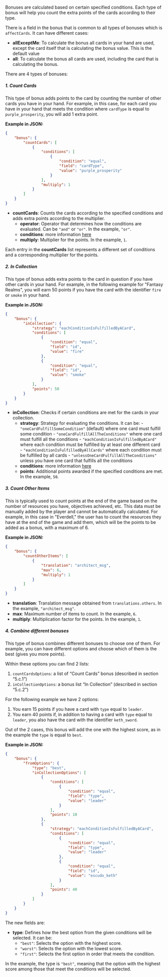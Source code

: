 Bonuses are calculated based on certain specified conditions. Each type of bonus will help you count the extra points of the cards according to their type.

There is a field in the bonus that is common to all types of bonuses which is `affectCards`. It can have different cases:

- **allExceptMe**: To calculate the bonus all cards in your hand are used, except the card itself that is calculating the bonus value. This is the default value
- **all**: To calculate the bonus all cards are used, including the card that is calculating the bonus.

There are 4 types of bonuses:

##### 1. Count Cards

This type of bonus adds points to the card by counting the number of other cards you have in your hand. For example, in this case, for each card you have in your hand that meets the condition where `cardType` is equal to `purple_prosperity`, you will add 1 extra point.

**Example in JSON:**
```json
{
    "bonus": {
        "countCards": [
            {
                "conditions": [
                    {
                        "condition": "equal",
                        "field": "cardType",
                        "value": "purple_prosperity"
                    }
                ],
                "multiply": 1
            }
        ]
    }
}
```

- **countCards**: Counts the cards according to the specified conditions and adds extra points according to the multiplier.
  - **operator**: Operator that determines how the conditions are evaluated. Can be `"and"` or `"or"`. In the example, `"or"`.
  - **conditions**: more information [here](en/Conditions.md)
  - **multiply**: Multiplier for the points. In the example, `1`.

Each entry in the **countCards** list represents a different set of conditions and a corresponding multiplier for the points.

##### 2. In Collection

This type of bonus adds extra points to the card in question if you have other cards in your hand. For example, in the following example for "Fantasy Realms", you will earn 50 points if you have the card with the identifier `fire` or `smoke` in your hand.

**Example in JSON:**
```json
{
    "bonus": {
        "inCollection": {
            "strategy": "eachConditionIsFulfilledByACard",
            "conditions": [
                {
                    "condition": "equal",
                    "field": "id",
                    "value": "fire"
                },
                {
                    "condition": "equal",
                    "field": "id",
                    "value": "smoke"
                }
            ],
            "points": 50
        }
    }
}
```

- **inCollection**: Checks if certain conditions are met for the cards in your collection.
  - **strategy**: Strategy for evaluating the conditions. It can be:
        - `"oneCardFulfillSomeCondition"` (default) where one card must fulfill some condition
        - `"oneCardFulfillAllTheConditions"` where one card must fulfill all the conditions
        - `"eachConditionIsFulfilledByACard"` where each condition must be fulfilled by at least one different card
        - `"eachConditionIsFulfilledByAllCards"` where each condition must be fulfilled by all cards
        - `"unlessOneCardFulfillAllTheConditions"` unless you have one card that fulfills all the conditions
  - **conditions**: more information [here](en/Conditions.md)
  - **points**: Additional points awarded if the specified conditions are met. In the example, `50`.

##### 3. Count Other Items

This is typically used to count points at the end of the game based on the number of resources you have, objectives achieved, etc. This data must be manually added by the player and cannot be automatically calculated. For example, in this case in "Everdell," the user has to count the resources they have at the end of the game and add them, which will be the points to be added as a bonus, with a maximum of 6.

**Example in JSON:**
```json
{
    "bonus": {
        "countOtherItems": [
            {
                "translation": "architect_msg",
                "max": 6,
                "multiply": 1
            }
        ]
    }
}
```

- **translation**: Translation message obtained from `translations.others`. In the example, `"architect_msg"`.
- **max**: Maximum number of items to count. In the example, `6`.
- **multiply**: Multiplication factor for the points. In the example, `1`.

##### 4. Combine different bonuses

This type of bonus combines different bonuses to choose one of them. For example, you can have
different options and choose which of them is the best (gives you more points).

Within these options you can find 2 lists:

1. `countCardsOptions`: a list of “Count Cards” bonus (described in section “5.c.1”)
2. `inCollectionOptions`: a bonus list “In Collection” (described in section “5.c.2”)

For the following example we have 2 options:

1. You earn 15 points if you have a card with `type` equal to `leader`.
2. You earn 40 points if, in addition to having a card with `type` equal to `leader`, you also have the card with the identifier `keth_sword`.

Out of the 2 cases, this bonus will add the one with the highest score, as in the example the `type` is equal to `best`.

**Example in JSON:**
```json
{
    "bonus": {
        "fromOptions": {
            "type": "best",
            "inCollectionOptions": [
                {
                    "conditions": [
                        {
                            "condition": "equal",
                            "field": "type",
                            "value": "leader"
                        }
                    ],
                    "points": 10
                },
                {
                    "strategy": "eachConditionIsFulfilledByACard",
                    "conditions": [
                        {
                            "condition": "equal",
                            "field": "type",
                            "value": "leader"
                        },
                        {
                            "condition": "equal",
                            "field": "id",
                            "value": "escudo_keth"
                        }
                    ],
                    "points": 40
                }
            ]
        }
    }
}
```

The new fields are:

- **type**: Defines how the best option from the given conditions will be selected. It can be:
  - `"best"`: Selects the option with the highest score.
  - `"worst"`: Selects the option with the lowest score.
  - `"first"`: Selects the first option in order that meets the condition.

In the example, the type is `"best"`, meaning that the option with the highest score among those that meet the conditions will be selected.
